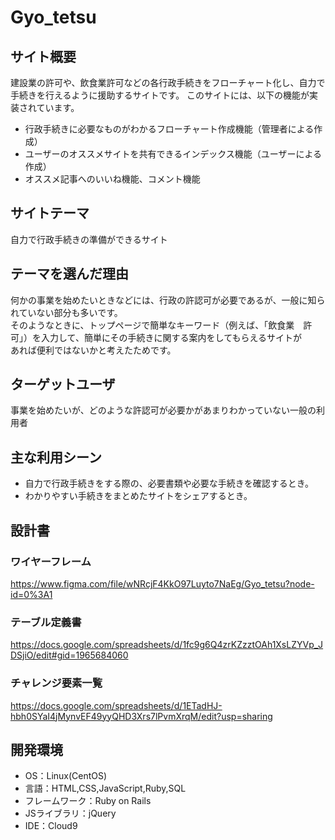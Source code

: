 # Gyo_tetsu

## サイト概要
建設業の許可や、飲食業許可などの各行政手続きをフローチャート化し、自力で手続きを行えるように援助するサイトです。
このサイトには、以下の機能が実装されています。
* 行政手続きに必要なものがわかるフローチャート作成機能（管理者による作成）
* ユーザーのオススメサイトを共有できるインデックス機能（ユーザーによる作成）
* オススメ記事へのいいね機能、コメント機能

## サイトテーマ
自力で行政手続きの準備ができるサイト

## テーマを選んだ理由
何かの事業を始めたいときなどには、行政の許認可が必要であるが、一般に知られていない部分も多いです。<br>
そのようなときに、トップページで簡単なキーワード（例えば、「飲食業　許可」）を入力して、簡単にその手続きに関する案内をしてもらえるサイトが<br>
あれば便利ではないかと考えたためです。

## ターゲットユーザ
事業を始めたいが、どのような許認可が必要かがあまりわかっていない一般の利用者

## 主な利用シーン
* 自力で行政手続きをする際の、必要書類や必要な手続きを確認するとき。
* わかりやすい手続きをまとめたサイトをシェアするとき。

## 設計書
### ワイヤーフレーム
https://www.figma.com/file/wNRcjF4KkO97Luyto7NaEg/Gyo_tetsu?node-id=0%3A1

### テーブル定義書
https://docs.google.com/spreadsheets/d/1fc9g6Q4zrKZzztOAh1XsLZYVp_JDSjiO/edit#gid=1965684060

### チャレンジ要素一覧
https://docs.google.com/spreadsheets/d/1ETadHJ-hbh0SYaI4jMynvEF49yyQHD3Xrs7lPvmXrqM/edit?usp=sharing


## 開発環境
- OS：Linux(CentOS)
- 言語：HTML,CSS,JavaScript,Ruby,SQL
- フレームワーク：Ruby on Rails
- JSライブラリ：jQuery
- IDE：Cloud9